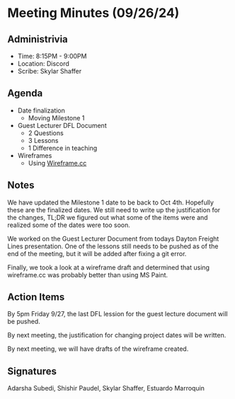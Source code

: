 # Meeting Minutes (09/26/24)

## Administrivia
<!-- The scribe is the person taking the _notes_. This is encouraged to be a single person to reduce problems. -->
* Time: 8:15PM - 9:00PM
* Location: Discord
* Scribe: Skylar Shaffer

## Agenda
* Date finalization
  * Moving Milestone 1
* Guest Lecturer DFL Document
  * 2 Questions
  * 3 Lessons
  * 1 Difference in teaching
* Wireframes
  * Using [Wireframe.cc](https://wireframe.cc)

## Notes
We have updated the Milestone 1 date to be back to Oct 4th. Hopefully these are the finalized dates. We still need to write up 
the justification for the changes, TL;DR we figured out what some of the items were and realized some of the dates were too soon.

We worked on the Guest Lecturer Document from todays Dayton Freight Lines presentation. One of the lessons still needs to be pushed 
as of the end of the meeting, but it will be added after fixing a git error.

Finally, we took a look at a wireframe draft and determined that using wireframe.cc was probably better than using MS Paint.

## Action Items
<!-- These are generally distilled from the notes. Essentially, these are "by the next meetings, _this person_ will take _this action_." -->
By 5pm Friday 9/27, the last DFL lession for the guest lecture document will be pushed.

By next meeting, the justification for changing project dates will be written.

By next meeting, we will have drafts of the wireframe created.

## Signatures
<!-- Add signatures on 10/1 -->
Adarsha Subedi, Shishir Paudel, Skylar Shaffer, Estuardo Marroquin